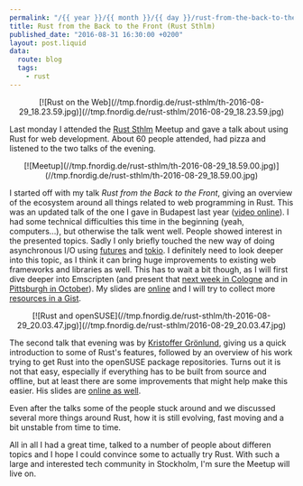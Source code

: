 ```yaml
---
permalink: "/{{ year }}/{{ month }}/{{ day }}/rust-from-the-back-to-the-front"
title: Rust from the Back to the Front (Rust Sthlm)
published_date: "2016-08-31 16:30:00 +0200"
layout: post.liquid
data:
  route: blog
  tags:
    - rust
---
```

<center>
[![Rust on the Web](//tmp.fnordig.de/rust-sthlm/th-2016-08-29_18.23.59.jpg)](//tmp.fnordig.de/rust-sthlm/2016-08-29_18.23.59.jpg)
</center>

Last monday I attended the [Rust Sthlm][meetup] Meetup and gave a talk about using Rust for web development.
About 60 people attended, had pizza and listened to the two talks of the evening.

<center>
[![Meetup](//tmp.fnordig.de/rust-sthlm/th-2016-08-29_18.59.00.jpg)](//tmp.fnordig.de/rust-sthlm/th-2016-08-29_18.59.00.jpg)
</center>

I started off with my talk *Rust from the Back to the Front*, giving an overview of the ecosystem around all things related to web programming in Rust.
This was an updated talk of the one I gave in Budapest last year ([video online](https://www.youtube.com/watch?v=L9sTIi7wFPo)).
I had some technical difficulties this time in the beginning (yeah, computers…), but otherwise the talk went well.
People showed interest in the presented topics.
Sadly I only briefly touched the new way of doing asynchronous I/O using [futures](https://github.com/alexcrichton/futures-rs) and [tokio](https://github.com/tokio-rs).
I definitely need to look deeper into this topic, as I think it can bring huge improvements to existing web frameworks and libraries as well.
This has to wait a bit though, as I will first dive deeper into Emscripten (and present that [next week in Cologne](http://rustaceans.cologne/2016/09/05/compile-to-js.html) and in [Pittsburgh in October](http://www.rust-belt-rust.com/)).
My slides are [online][slides] and I will try to collect more [resources in a Gist][resources].

<center>
[![Rust and openSUSE](//tmp.fnordig.de/rust-sthlm/th-2016-08-29_20.03.47.jpg)](//tmp.fnordig.de/rust-sthlm/2016-08-29_20.03.47.jpg)
</center>

The second talk that evening was by [Kristoffer Grönlund][krig], giving us a quick introduction to some of Rust's features,
followed by an overview of his work trying to get Rust into the openSUSE package repositories.
Turns out it is not that easy, especially if everything has to be built from source and offline, but at least there are some improvements
that might help make this easier.
His slides are [online as well][suseslides].

Even after the talks some of the people stuck around and we discussed several more things around Rust, how it is still evolving,
fast moving and a bit unstable from time to time.

All in all I had a great time, talked to a number of people about differen topics and I hope I could convince some to actually try Rust.
With such a large and interested tech community in Stockholm, I'm sure the Meetup will live on.

[meetup]: https://www.meetup.com/ruststhlm/events/232054490/
[slides]: https://badboy.github.io/rust-sthlm/
[resources]: https://gist.github.com/badboy/ba039333b8716c29d6038ef211ccd8e3
[suseslides]: http://www.kri.gs/presentation-rust-obs-sthlm-meetup/#/4/5
[krig]: https://github.com/krig
